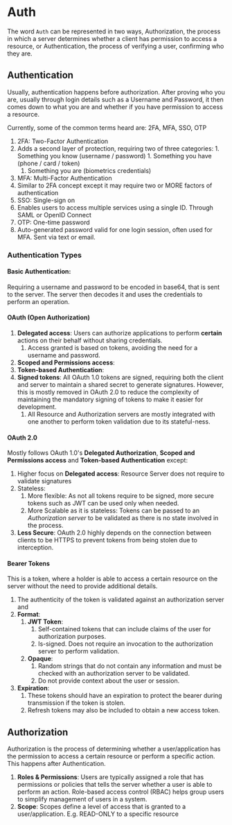 # Auth

The word `Auth` can be represented in two ways, Authorization, the process in which a server determines whether a client has permission to access a resource, or Authentication, the process of verifying a user, confirming who they are.

## Authentication

Usually, authentication happens before authorization. After proving who you are, usually through login details such as a Username and Password, it then comes down to what you are and whether if you have permission to access a resource.

Currently, some of the common terms heard are: 2FA, MFA, SSO, OTP

1. 2FA: Two-Factor Authentication
  1. Adds a second layer of protection, requiring two of three categories:
    1. Something you know (username / password)
    1. Something you have (phone / card / token)
     1. Something you are (biometrics credentials)
1. MFA: Multi-Factor Authentication
  1. Similar to 2FA concept except it may require two or MORE factors of authentication
1. SSO: Single-sign on
  1. Enables users to access multiple services using a single ID. Through SAML or OpenID Connect
1. OTP: One-time password
  1. Auto-generated password valid for one login session, often used for MFA. Sent via text or email.

### Authentication Types

#### Basic Authentication:

Requiring a username and password to be encoded in base64, that is sent to the server. The server then decodes it and uses the credentials to perform an operation.

#### OAuth (Open Authorization)

1. **Delegated access**: Users can authorize applications to perform **certain** actions on their behalf without sharing credentials.
    1. Access granted is based on tokens, avoiding the need for a username and password.
1. **Scoped and Permissions access**: 
1. **Token-based Authentication**: 
1. **Signed tokens**: All OAuth 1.0 tokens are signed, requiring both the client and server to maintain a shared secret to generate signatures. However, this is mostly removed in OAuth 2.0 to reduce the complexity of maintaining the mandatory signing of tokens to make it easier for development.
    1. All Resource and Authorization servers are mostly integrated with one another to perform token validation due to its stateful-ness.

#### OAuth 2.0

Mostly follows OAuth 1.0's **Delegated Authorization**, **Scoped and Permissions access** and **Token-based Authentication** except:

1. Higher focus on **Delegated access**: Resource Server does not require to validate signatures
1. Stateless: 
    1. More flexible: As not all tokens require to be signed, more secure tokens such as JWT can be used only when needed.
    1. More Scalable as it is stateless: Tokens can be passed to an _Authorization server_ to be validated as there is no state involved in the process.
1. **Less Secure**: OAuth 2.0 highly depends on the connection between clients to be HTTPS to prevent tokens from being stolen due to interception. 

#### Bearer Tokens

This is a token, where a holder is able to access a certain resource on the server without the need to provide additional details.

1. The authenticity of the token is validated against an authorization server and 
1. **Format**:
    1. **JWT Token**:
        1. Self-contained tokens that can include claims of the user for authorization purposes.
        1. Is-signed. Does not require an invocation to the authorization server to perform validation.
    1. **Opaque**:
        1. Random strings that do not contain any information and must be checked with an authorization server to be validated.
        1. Do not provide context about the user or session.
1. **Expiration**:
    1. These tokens should have an expiration to protect the bearer during transmission if the token is stolen.
    1. Refresh tokens may also be included to obtain a new access token.

## Authorization

Authorization is the process of determining whether a user/application has the permission to access a certain resource or perform a specific action. This happens after Authentication.

1. **Roles & Permissions**: Users are typically assigned a role that has permissions or policies that tells the server whether a user is able to perform an action. Role-based access control (RBAC) helps group users to simplify management of users in a system.
1. **Scope**: Scopes define a level of access that is granted to a user/application. E.g. READ-ONLY to a specific resource
